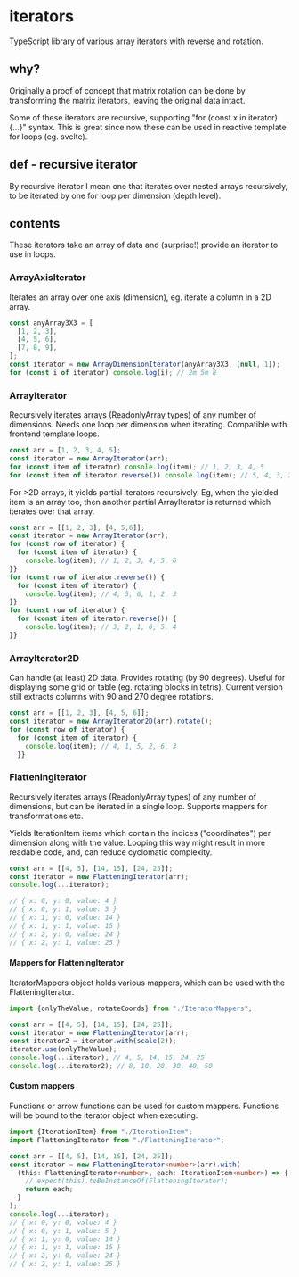 # iterators
TypeScript library of various array iterators with reverse and rotation.

## why?
Originally a proof of concept that matrix rotation can be done by 
transforming the matrix iterators, leaving the original data intact.


Some of these iterators are recursive, supporting 
"for (const x in iterator) {...}" syntax. This is great since now these can 
be used in reactive template for loops (eg. svelte).

## def - recursive iterator
By recursive iterator I mean one that iterates over nested arrays recursively,
to be iterated by one for loop per dimension (depth level).


## contents

These iterators take an array of data and (surprise!) provide an iterator to 
use in loops.

### ArrayAxisIterator
Iterates an array over one axis (dimension), eg. iterate a column in a 2D array.

```typescript
const anyArray3X3 = [
  [1, 2, 3],
  [4, 5, 6],
  [7, 8, 9],
];
const iterator = new ArrayDimensionIterator(anyArray3X3, [null, 1]);
for (const i of iterator) console.log(i); // 2m 5m 8
```

### ArrayIterator
Recursively iterates arrays (ReadonlyArray<T> types) of any number of dimensions.
Needs one loop per dimension when iterating. Compatible with frontend template
loops.

```typescript
const arr = [1, 2, 3, 4, 5];
const iterator = new ArrayIterator(arr);
for (const item of iterator) console.log(item); // 1, 2, 3, 4, 5
for (const item of iterator.reverse()) console.log(item); // 5, 4, 3, 2, 1
```

For >2D arrays, it yields partial iterators recursively. Eg, when the yielded
item is an array too, then another partial ArrayIterator is returned which
iterates over that array.

```typescript
const arr = [[1, 2, 3], [4, 5,6]];
const iterator = new ArrayIterator(arr);
for (const row of iterator) { 
  for (const item of iterator) {
    console.log(item); // 1, 2, 3, 4, 5, 6
}} 
for (const row of iterator.reverse()) { 
  for (const item of iterator) {
    console.log(item); // 4, 5, 6, 1, 2, 3
}} 
for (const row of iterator) { 
  for (const item of iterator.reverse()) {
    console.log(item); // 3, 2, 1, 6, 5, 4
}} 
```

### ArrayIterator2D
Can handle (at least) 2D data. Provides rotating (by 90 degrees). Useful for 
displaying some grid or table (eg. rotating blocks in tetris).
Current version still extracts columns with 90 and 270 degree rotations.

```typescript
const arr = [[1, 2, 3], [4, 5, 6]];
const iterator = new ArrayIterator2D(arr).rotate();
for (const row of iterator) {
  for (const item of iterator) {
    console.log(item); // 4, 1, 5, 2, 6, 3
  }}
```

### FlatteningIterator
Recursively iterates arrays (ReadonlyArray<T> types) of any number of dimensions,
but can be iterated in a single loop. Supports mappers for transformations etc.

Yields IterationItem<T> items which contain the indices ("coordinates") per 
dimension along with the value. Looping this way might result in more readable 
code, and, can reduce cyclomatic complexity.

```typescript
const arr = [[4, 5], [14, 15], [24, 25]];
const iterator = new FlatteningIterator(arr);
console.log(...iterator);

// { x: 0, y: 0, value: 4 }
// { x: 0, y: 1, value: 5 }
// { x: 1, y: 0, value: 14 }
// { x: 1, y: 1, value: 15 } 
// { x: 2, y: 0, value: 24 } 
// { x: 2, y: 1, value: 25 }
```

#### Mappers for FlatteningIterator
IteratorMappers object holds various mappers, which can be used with the 
FlatteningIterator.

```typescript
import {onlyTheValue, rotateCoords} from "./IteratorMappers";

const arr = [[4, 5], [14, 15], [24, 25]];
const iterator = new FlatteningIterator(arr);
const iterator2 = iterator.with(scale(2));
iterator.use(onlyTheValue);
console.log(...iterator); // 4, 5, 14, 15, 24, 25
console.log(...iterator2); // 8, 10, 28, 30, 48, 50
```

#### Custom mappers
Functions or arrow functions can be used for custom mappers. Functions will
be bound to the iterator object when executing.

```typescript
import {IterationItem} from "./IterationItem";
import FlatteningIterator from "./FlatteningIterator";

const arr = [[4, 5], [14, 15], [24, 25]];
const iterator = new FlatteningIterator<number>(arr).with(
  (this: FlatteningIterator<number>, each: IterationItem<number>) => {
    // expect(this).toBeInstanceOf(FlatteningIterator);
    return each;
  }
);
console.log(...iterator);
// { x: 0, y: 0, value: 4 }
// { x: 0, y: 1, value: 5 }
// { x: 1, y: 0, value: 14 }
// { x: 1, y: 1, value: 15 } 
// { x: 2, y: 0, value: 24 } 
// { x: 2, y: 1, value: 25 }
```


